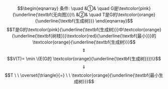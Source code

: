$$\begin{eqnarray}
条件: \quad
&①& \quad G是\textcolor{pink}{\underline{\textbf{无向图}}}\\
&②& \quad T是G的\textcolor{orange}{\underline{\textbf{生成树}}}
\end{eqnarray}$$
$$T是G的\textcolor{pink}{\underline{\textbf{生成树}}}中\textcolor{orange}{\underline{\textbf{树枝}}}\textcolor{red}{\underline{\textbf{最小}}}的\textcolor{orange}{\underline{\textbf{生成树}}}$$
$$\quad \Updownarrow \quad$$
$$V(T)= \min \{E(G的 \textcolor{orange}{\underline{\textbf{生成树}}})\}$$
$$\quad \Downarrow \quad $$
$$T  \ \  \overset{\triangle}{=} \ \ \textcolor{orange}{\underline{\textbf{最小生成树}}}$$
